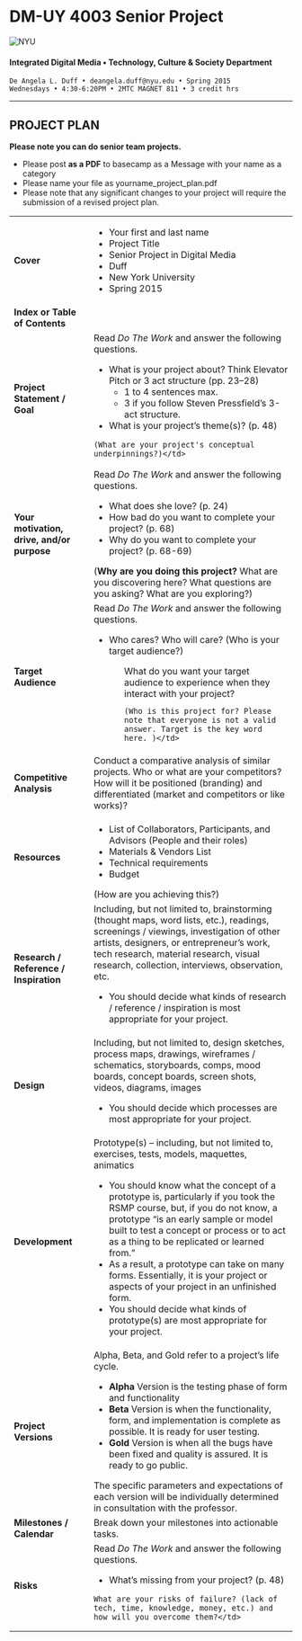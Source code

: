 # DM-UY 4003 Senior Project

![NYU](http://ws2.polishedsolid.com/de/nyu_soe_logo.png)
#### Integrated Digital Media • Technology, Culture & Society Department 

    De Angela L. Duff • deangela.duff@nyu.edu • Spring 2015 
    Wednesdays • 4:30-6:20PM • 2MTC MAGNET 811 • 3 credit hrs

---

## PROJECT PLAN

<strong>Please note you can do senior team projects.</strong>
* Please post **as a PDF** to basecamp as a Message with your name as a category
* Please name your file as yourname_project_plan.pdf
* Please note that any significant changes to your project will require the submission of a revised project plan.

<table>
<tr>
    <td><strong>Cover</strong></td>   
    <td>
    <ul>
    <li>Your first and last name</li>
    <li>Project Title</li>
    <li>Senior Project in Digital Media</li>
    <li>Duff</li>
    <li>New York University</li>
    <li>Spring 2015</li></td>
</tr>
<tr>
    <td><strong>Index or Table of Contents</strong></td>
    <td></td>
</tr>
<tr>
    <td><strong>Project Statement / Goal</strong></td>    
    <td>Read <i>Do The Work</i> and answer the following questions. 
    <ul>
    <li>What is your project about? Think Elevator Pitch or 3 act structure (pp. 23–28)
        <ul>
        <li>1 to 4 sentences max.</li>
        <li>3 if you follow Steven Pressfield’s 3-act structure.</li>
        </ul>
    <li>What is your project’s theme(s)? (p. 48)</li>
    </ul>

    (What are your project's conceptual underpinnings?)</td>
</tr>
<tr>
    <td><strong>Your motivation, drive, and/or purpose</strong></td> 
    <td>Read <i>Do The Work</i> and answer the following questions.
    <ul>
    <li>What does she love? (p. 24)</li>
    <li>How bad do you want to complete your project? (p. 68)</li>
    <li>Why do you want to complete your project? (p. 68-69)</li>
    </ul>
    (<strong>Why are you doing this project?</strong> What are you discovering here? What questions are you asking? What are you exploring?)</td>
</tr>
<tr>
    <td><strong>Target Audience</strong></td> 
    <td>
    Read <i>Do The Work</i> and answer the following questions. 
    <ul>
    <li>Who cares? Who will care? (Who is your target audience?)</li>
    <ul>
    What do you want your target audience to experience when they interact with your project?

    (Who is this project for? Please note that everyone is not a valid answer. Target is the key word here. )</td>
</tr>
<tr>
    <td><strong>Competitive Analysis</strong></td>
    <td>Conduct a comparative analysis of similar projects. Who or what are your competitors? How will it be positioned (branding) and differentiated (market and competitors or like works)? </td>
</tr>
<tr>
    <td><strong>Resources</strong></td>   
    <td>
    <ul>
    <li>List of Collaborators, Participants, and Advisors (People and their roles)</li>
    <li>Materials &amp; Vendors List</li>
    <li>Technical requirements</li>
    <li>Budget</li>
    </ul>
    (How are you achieving this?)</td> 
</tr>
<tr>
    <td><strong>Research / Reference / Inspiration</strong></td>        
    <td>Including, but not limited to, brainstorming (thought maps, word lists, etc.), readings, screenings / viewings, investigation of other artists, designers, or entrepreneur’s work, tech research, material research, visual research, collection, interviews, observation, etc.
        <ul>
        <li>You should decide what kinds of research / reference / inspiration is most appropriate for your project.</li>
        </ul>
    </td>
</tr>
<tr>
    <td><strong>Design</strong></td>  
    <td>Including, but not limited to, design sketches, process maps, drawings, wireframes / schematics, storyboards, comps, mood boards, concept boards, screen shots, videos, diagrams, images 
        <ul>
        <li>You should decide which processes are most appropriate for your project.</li>
        </ul>
    </td>
</tr> 
<tr>
    <td><strong>Development</strong></td> 
    <td>Prototype(s) – including, but not limited to, exercises, tests, models, maquettes, animatics 
        <ul>
        <li>You should know what the concept of a prototype is, particularly if you took the RSMP course, but, if you do not know, a prototype “is an early sample or model built to test a concept or process or to act as a thing to be replicated or learned from.”</li>
        <li>As a result, a prototype can take on many forms. Essentially, it is your project or aspects of your project in an unfinished form.</li>
        <li>You should decide what kinds of prototype(s) are most appropriate for your project.</li>
        </ul>
    </td>
</tr>
<tr>
    <td><strong>Project Versions</strong></td> 
    <td>Alpha, Beta, and Gold refer to a project’s life cycle.
        <ul>
        <li><strong>Alpha</strong> Version is the testing phase of form and functionality</li>
        <li><strong>Beta</strong> Version is when the functionality, form, and implementation is complete as possible. It is ready for user testing.</li>
        <li><strong>Gold</strong> Version is when all the bugs have been fixed and quality is assured. It is ready to go public.</li>
        </ul>
    The specific parameters and expectations of each version will be individually determined in consultation with the professor.</td>
</tr>
<tr>
    <td><strong>Milestones / Calendar</strong></td>
    <td>Break down your milestones into actionable tasks.</td>
</tr>
<tr>  
<tr>
    <td><strong>Risks</strong></td>   
    <td>Read <i>Do The Work</i> and answer the following questions.
    <ul>
    <li>What’s missing from your project? (p. 48)</li>
    </ul>

    What are your risks of failure? (lack of tech, time, knowledge, money, etc.) and how will you overcome them?</td>
</tr>
</table>







